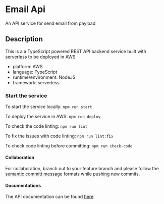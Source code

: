 # Email Api

An API service for send email from payload

## Description

This is a a TypeScript powered REST API backend service built with serverless to be deployed in AWS

- platform: AWS
- language: TypeScript
- runtime/environment: NodeJS
- framework: serverless

### Start the service

To start the service locally:
`npm run start`

To deploy the service in AWS:
`npm run deploy`

To check the code linting:
`npm run lint`

To fix the issues with code linting:
`npm run lint:fix`

To check code linting before committing:
`npm run check-code`

#### Collaboration

For collaboration, branch out to your feature branch and please follow the [semantic committ message](https://kapeli.com/cheat_sheets/Semantic_Commits.docset/Contents/Resources/Documents/index) formats while pushing new commits.

#### Documentations

The API documentation can be found [here](https://app.swaggerhub.com/apis/mdrijwan/dev-rijwan_email_api/1.0.0)
